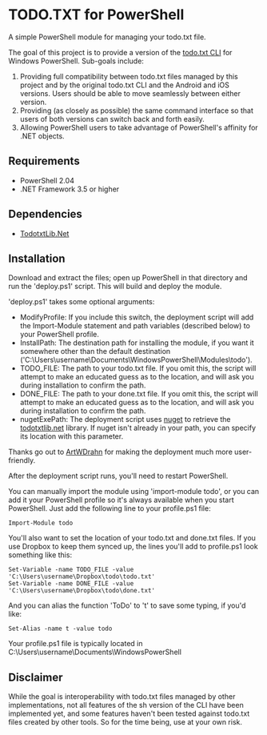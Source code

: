 TODO.TXT for PowerShell
===============================

A simple PowerShell module for managing your todo.txt file.

The goal of this project is to provide a version of the [todo.txt CLI](https://github.com/ginatrapani/todo.txt-cli) for Windows PowerShell. 
Sub-goals include:

1. Providing full compatibility between todo.txt files managed by this project and by the original todo.txt CLI and the Android and iOS versions. Users should be able to move seamlessly between either version.
2. Providing (as closely as possible) the same command interface so that users of both versions can switch back and forth easily. 
3. Allowing PowerShell users to take advantage of PowerShell's affinity for .NET objects.

Requirements
------------

* PowerShell 2.04
* .NET Framework 3.5 or higher

Dependencies
------------

* [TodotxtLib.Net](https://github.com/hartez/todotxtlib.net) 

Installation
------------

Download and extract the files; open up PowerShell in that directory and run the 'deploy.ps1' script. This will build and deploy the module. 

'deploy.ps1' takes some optional arguments:
	
* ModifyProfile: If you include this switch, the deployment script will add the Import-Module statement and path variables (described below) to your PowerShell profile.
* InstallPath: The destination path for installing the module, if you want it somewhere other than the default destination ('C:\\Users\\username\\Documents\\WindowsPowerShell\\Modules\\todo').
* TODO_FILE: The path to your todo.txt file. If you omit this, the script will attempt to make an educated guess as to the location, and will ask you during installation to confirm the path.
* DONE_FILE: The path to your done.txt file. If you omit this, the script will attempt to make an educated guess as to the location, and will ask you during installation to confirm the path.
* nugetExePath: The deployment script uses [nuget](http://nuget.org) to retrieve the [todotxtlib.net](https://github.com/hartez/todotxtlib.net) library. If nuget isn't already in your path, you can specify its location with this parameter.

Thanks go out to [ArtWDrahn](https://github.com/ArtWDrahn) for making the deployment much more user-friendly.

After the deployment script runs, you'll need to restart PowerShell. 

You can manually import the module using 'import-module todo', or you can add it your PowerShell profile so it's always available when you start PowerShell. Just add the following line to your profile.ps1 file:

    Import-Module todo

You'll also want to set the location of your todo.txt and done.txt files. If you use Dropbox to keep them synced up, the lines you'll add to profile.ps1 look something like this:

    Set-Variable -name TODO_FILE -value 'C:\Users\username\Dropbox\todo\todo.txt'
    Set-Variable -name DONE_FILE -value 'C:\Users\username\Dropbox\todo\done.txt'

And you can alias the function 'ToDo' to 't' to save some typing, if you'd like:

    Set-Alias -name t -value todo

Your profile.ps1 file is typically located in C:\Users\username\Documents\WindowsPowerShell

Disclaimer
----------

While the goal is interoperability with todo.txt files managed by other implementations, not all features of the sh version of the CLI have been implemented yet, and some features haven't been tested against todo.txt files created by other tools. So for the time being, use at your own risk.
